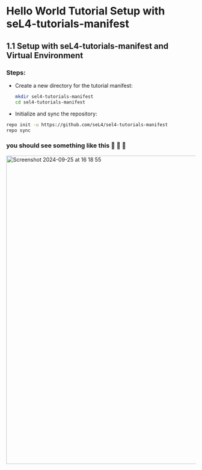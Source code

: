 # Hello World Tutorial Setup with seL4-tutorials-manifest

## 1.1 Setup with seL4-tutorials-manifest and Virtual Environment

### Steps:

- Create a new directory for the tutorial manifest:

  ```bash
  mkdir sel4-tutorials-manifest
  cd sel4-tutorials-manifest
  ```

- Initialize and sync the repository:

```bash
repo init -u https://github.com/seL4/sel4-tutorials-manifest
repo sync
```

### you should see something like this 👀 👀 👀 

<img width="821" alt="Screenshot 2024-09-25 at 16 18 55" src="https://github.com/user-attachments/assets/04d420b4-217e-46e9-bc73-d04dc3a0f39f">
